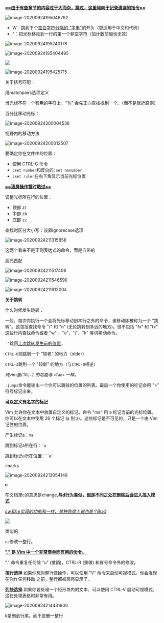 **<u>==由于有些章节的内容过于大而杂，跳过，这里倾向于记录遗漏的指令==</u>**



![image-20200924195048792](E:%5CMDNotes%5C%E7%9C%8B%E6%89%8B%E5%86%8C%E7%9A%84Vim%E8%A1%A5%E5%85%85.assets%5Cimage-20200924195048792.png) 

- W：跳到下个<u>空白字符分隔的 "字串"</u>的开头（更适用于中文和代码）
- ^：把光标移动到一行的第一个非空字符（加计数前缀也无效）

![image-20200924195240178](E:%5CMDNotes%5C%E7%9C%8B%E6%89%8B%E5%86%8C%E7%9A%84Vim%E8%A1%A5%E5%85%85.assets%5Cimage-20200924195240178.png) 

![image-20200924195404495](E:%5CMDNotes%5C%E7%9C%8B%E6%89%8B%E5%86%8C%E7%9A%84Vim%E8%A1%A5%E5%85%85.assets%5Cimage-20200924195404495.png) 

![](E:%5CMDNotes%5C%E7%9C%8B%E6%89%8B%E5%86%8C%E7%9A%84Vim%E8%A1%A5%E5%85%85.assets%5Cimage-20200924195421504.png) 

![image-20200924195425715](E:%5CMDNotes%5C%E7%9C%8B%E6%89%8B%E5%86%8C%E7%9A%84Vim%E8%A1%A5%E5%85%85.assets%5Cimage-20200924195425715.png) 



关于括号匹配：

用matchpairs选项定义

当光标不在一个有用的字符上，"%" 会先正向查找找到一个。（而不是就近原则）



百分比移动光标：

![image-20200924200004538](E:%5CMDNotes%5C%E7%9C%8B%E6%89%8B%E5%86%8C%E7%9A%84Vim%E8%A1%A5%E5%85%85.assets%5Cimage-20200924200004538.png) 



视野内的移动方法

![image-20200924200012507](E:%5CMDNotes%5C%E7%9C%8B%E6%89%8B%E5%86%8C%E7%9A%84Vim%E8%A1%A5%E5%85%85.assets%5Cimage-20200924200012507.png) 





要确定你在文件中的位置：

- 使用 CTRL-G 命令
- `:set number`和反向的`:set nonumber`
- `:set ruler`在右下角显示当前光标位置





**<u>==滚屏操作暂时略过==</u>**



调整光标所在行的位置：

- 顶部 zt 
- 中部 zb
- 底部 zz





查找时区分大小写：设置ignorecase选项



![image-20200924211315858](E:%5CMDNotes%5C%E7%9C%8B%E6%89%8B%E5%86%8C%E7%9A%84Vim%E8%A1%A5%E5%85%85.assets%5Cimage-20200924211315858.png) 

这两个看来不是正则表达式的命令，而是自带的





高亮匹配

![image-20200924211517409](E:%5CMDNotes%5C%E7%9C%8B%E6%89%8B%E5%86%8C%E7%9A%84Vim%E8%A1%A5%E5%85%85.assets%5Cimage-20200924211517409.png) 





![image-20200924211546590](E:%5CMDNotes%5C%E7%9C%8B%E6%89%8B%E5%86%8C%E7%9A%84Vim%E8%A1%A5%E5%85%85.assets%5Cimage-20200924211546590.png) 





![image-20200924211612004](E:%5CMDNotes%5C%E7%9C%8B%E6%89%8B%E5%86%8C%E7%9A%84Vim%E8%A1%A5%E5%85%85.assets%5Cimage-20200924211612004.png) 



**关于跳转**

什么时候发生跳转：

一般，每次你执行一个会将光标移动到本行之外的命令，该移动即被称为一个 "跳转"。这包括查找命令 "/" 和 "n" (无论跳转到多远的地方)。但不包括 "fx" 和 "tx" 这些行内查找命令或者 "w" ，"e"，"j"，"k" 等词移动命令。

`''`跳回<u>上次跳转发生前的位置</u>，

`CTRL-O`则跳到一个 "较老" 的地方（older）

`CTRL-I`跳到一个 "较新" 的地方（与`CTRL-O`相逆）

*纯vim里`CTRL-I` 的功能与 `<Tab>` 一样。*

`:jumps`命令能输出一个你可以跳往的位置的列表。最后一个你使用的标记会用 ">" 符号标记出来。



**<u>可以定义有名字的标记</u>**

Vim 允许你在文本中放置自定义的标记。命令 "ma" 用 a 标记当前的光标位置。你可以在文本中使用 26 个标记 (a 到 z)。这些标记是不可见的，只是一个由 Vim 记住的位置。

产生标记a：`ma`

跳到标记a所在行：`'a`

跳到标记a所在位置：``a`

:marks

![image-20200924213054148](E:%5CMDNotes%5C%E7%9C%8B%E6%89%8B%E5%86%8C%E7%9A%84Vim%E8%A1%A5%E5%85%85.assets%5Cimage-20200924213054148.png)





**c**

在文档里c的意思是change,**<u>与d行为类似，但是不同之处在删除后会进入插入模式</u>**



*<u>cw和ce实现的功能和一样，某种角度上说也是个BUG</u>*

![](E:%5CMDNotes%5C%E7%9C%8B%E6%89%8B%E5%86%8C%E7%9A%84Vim%E8%A1%A5%E5%85%85.assets%5Cimage-20200924213853599.png) 

类似的

`cc`修改一整行。







**<u>"." 是 Vim 中一个非常简单而有用的命令。</u>**

"." 命令重复任何除 "u" (撤销)，CTRL-R (重做) 和冒号命令外的修改。









**按行选择**
如果你想对整行做操作，可以使用 "V" 命令来启动可视模式。你会发现在你作任何移动
之前，整行都被高亮显示了。

**<u>列块选择</u>**
如果你要处理一个矩形块内的文本，可以使用 CTRL-V 启动可视模式。这在处理表格时非常有用。

![image-20200924214431900](E:%5CMDNotes%5C%E7%9C%8B%E6%89%8B%E5%86%8C%E7%9A%84Vim%E8%A1%A5%E5%85%85.assets%5Cimage-20200924214431900.png) 





`D`是删到行尾，而不是删一整行

































